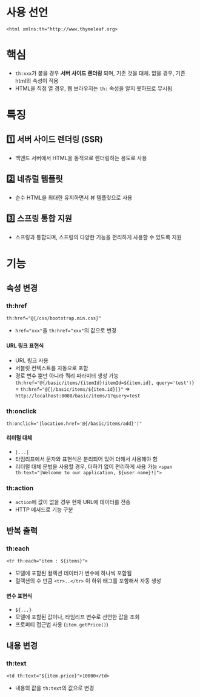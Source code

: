 # 사용 선언
`<html xmlns:th="http://www.thymeleaf.org>`
# 핵심
- `th:xxx`가 붙을 경우 **서버 사이드 렌더링** 되며, 기존 것을 대체. 없을 경우, 기존 html의 속성이 적용
- HTML을 직접 열 경우, 웹 브라우저는 `th:` 속성을 알지 못하므로 무시됨
# 특징
## 1️⃣ 서버 사이드 렌더링 (SSR)
- 백엔드 서버에서 HTML을 동적으로 렌더링하는 용도로 사용
## 2️⃣ 네츄럴 템플릿
- 순수 HTML을 최대한 유지하면서 뷰 템플릿으로 사용
## 3️⃣ 스프링 통합 지원
- 스프링과 통합되며, 스프링의 다양한 기능을 편리하게 사용할 수 있도록 지원
# 기능
## 속성 변경
### th:href
`th:href="@{/css/bootstrap.min.css}"`
- `href="xxx"`을 `th:href="xxx"`의 값으로 변경
#### URL 링크 표현식
- URL 링크 사용
- 서블릿 컨텍스트를 자동으로 포함
- 경로 변수 뿐만 아니라 쿼리 파라미터 생성 가능
	`th:href="@{/basic/items/{itemId}(itemId=${item.id}, query='test')}`
	= `th:href="@{|/basic/items/${item.id}|}"`
	=> `http://localhost:8080/basic/items/1?query=test`
### th:onclick
`th:onclick="|location.href='@{/basic/items/add}'|"`
#### 리터럴 대체
- `|...|`
- 타임리프에서 문자와 표현식은 분리되어 있어 더해서 사용해야 함
- 리터럴 대체 문법을 사용할 경우, 더하기 없이 편리하게 사용 가능
	`<span th:text="|Welcome to our application, ${user.name}!|">`
### th:action
- `action`에 값이 없을 경우 현재 URL에 데이터를 전송
- HTTP 메서드로 기능 구분
## 반복 출력
### th:each
`<tr th:each="item : ${items}">`
- 모델에 포함된 컬렉션 데이터가 변수에 하나씩 포함됨
- 컬렉션의 수 만큼 `<tr>..</tr>` 이 하위 태그를 포함해서 자동 생성
#### 변수 표현식
- `${...}`
- 모델에 포함된 값이나, 타임리프 변수로 선언한 값을 조회
- 프로퍼티 접근법 사용 (`item.getPrice()`)
## 내용 변경
### th:text
`<td th:text="${item.price}">10000</td>`
- 내용의 값을 `th:text`의 값으로 변경